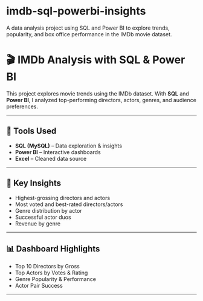 # imdb-sql-powerbi-insights
A data analysis project using SQL and Power BI to explore trends, popularity, and box office performance in the IMDb movie dataset.

# 🎬 IMDb Analysis with SQL & Power BI

This project explores movie trends using the IMDb dataset. With **SQL** and **Power BI**, I analyzed top-performing directors, actors, genres, and audience preferences.

---

## 🔧 Tools Used
- **SQL (MySQL)** – Data exploration & insights
- **Power BI** – Interactive dashboards
- **Excel** – Cleaned data source

---

## 📌 Key Insights
- Highest-grossing directors and actors  
- Most voted and best-rated directors/actors  
- Genre distribution by actor  
- Successful actor duos  
- Revenue by genre

---

## 📊 Dashboard Highlights
- Top 10 Directors by Gross  
- Top Actors by Votes & Rating  
- Genre Popularity & Performance  
- Actor Pair Success

---
